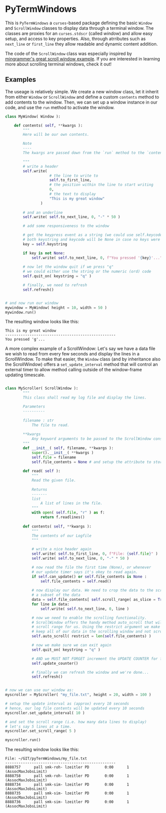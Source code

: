 # PyTermWindows

This is `PyTermWindows` a `curses`-based package defining the basic `Window` and `ScrollWindow` classes to display data through a terminal window. The classes are proxies for an `curses.stdscr` (called _window_) and allow easy setup, and access to key properties. Also, through atrributes such as `next_line` or `first_line` they allow readable and dynamic content addition. 

The code of the `ScrollWindow` class was especially inspired by [mingrammer's great scroll window example](https://github.com/mingrammer/python-curses-scroll-example). If you are interested in learning more about scrolling terminal windows, check it out!

Examples
--------

The useage is relatively simple. We create a new window class, let it inherit from either `Window` or `ScrollWindow` and define a custom `contents` method to add contents to the window. Then, we can set up a window instance in our code, and use the `run` method to activate the window. 

```python
class MyWindow( Window ):

    def contents( self, **kwargs ):
        """
        Here will be our own contents.

        Note
        ----
        The kwargs are passed down from the `run` method to the `contents` method...

        """
        # write a header
        self.write( 
                    # the line to write to
                    self.to_first_line, 
                    # the position within the line to start writing
                    0,
                    # the text to display
                    "This is my great window"
                )
        
        # and an underline
        self.write( self.to_next_line, 0, "-" * 50 )

        # add some responsiveness to the window

        # get the keypress event as a string (we could use self.keycode to get the ord code instead)
        # both keystring and keycode will be None in case no keys were pressed.
        key = self.keystring

        if key is not None:
            self.write( self.to_next_line, 0, f"You pressed '{key}'..." )
            
        # now let the window quit if we press "q"
        # we could either use the string or the numeric (ord) code
        self.quit_on( keystring = "q" )

        # finally, we need to refresh
        self.refresh()


# and now run our window
mywindow = MyWindow( height = 10, width = 50 )
mywindow.run()
```

The resulting window looks like this:

```
This is my great window
--------------------------------------------------
You pressed 'g'...

```

A more complex example of a ScrollWindow: Let's say we have a data file we wish to read from every few seconds and display the lines in a ScrollWindow. To make that easier, the `Window` class (and by inheritance also the ScrollWindow) offers a `set_update_interval` method that will control an external timer to allow method calling outside of the window-frame updating timescale.

```python

class MyScroller( ScrollWindow ):
        """
        This class shall read my log file and display the lines.

        Parameters
        ----------
        
        filename : str
            The file to read.
        
        **kwargs
            Any keyword arguments to be passed to the ScrollWindow constructor.
        """
        def __init__( self, filename, **kwargs ):
            super().__init__( **kwargs )
            self.file = filename
            self.file_contents = None # and setup the attribute to store the contents of the log file.
        
        def read( self ):
            """
            Read the given file.
            
            Returns
            -------
            list
                A list of lines in the file.
            """
            with open( self.file, "r" ) as f:
                return f.readlines() 
        
        def contents( self, **kwargs ):
            """
            The contents of our Logfile
            """

            # write a nice header again
            self.write( self.to_first_line, 0, f"File: {self.file}" )
            self.write( self.to_next_line, 0, "-" * 50 )

            # now read the file the first time (None), or whenever 
            # our update timer says it's okey to read again.
            if self.can_update() or self.file_contents is None : 
                self.file_contents = self.read()
                
            # now display our data. We need to crop the data to the scroll range in order to only display
            # a subset of the data 
            data = self.file_contents[ self.scroll_range( as_slice = True ) ]
            for line in data:
                self.write( self.to_next_line, 0, line )

            # now we need to enable the scrolling functionality.
            # ScrollWindow offers the handy method auto_scroll that will adjust the 
            # scroll range for us. Using the restrict argument we make sure that we 
            # keep all of our data in the scrolling window and not scroll out of window...
            self.auto_scroll( restrict = len(self.file_contents) ) 

            # now we make sure we can exit again
            self.quit_on( keystring = "q" )

            # AND we MUST NOT FORGET increment the UPDATE COUNTER for file reading!
            self.update_counter()

            # finally we can refresh the window and we're done...
            self.refresh()


# now we can use our window as:
myscroller = MyScroller( "my_file.txt", height = 20, width = 100 )

# setup the update interval as (approx) every 10 seconds
# hence, our log file contents will be updated every 10 seconds
myscroller.set_update_interval( 10 )

# and set the scroll range (i.e. how many data lines to display)
# let's say 5 lines at a time.
myscroller.set_scroll_range( 5 )

myscroller.run()
```

The resulting window looks like this:

```
File: ~/GIT/pyTermWindows/my_file.txt
--------------------------------------------------
8888757      pall smk-roh- lzeitler PD       0:00      1 (AssocMaxJobsLimit)
8888758      pall smk-roh- lzeitler PD       0:00      1 (AssocMaxJobsLimit)
8888734      pall smk-sim- lzeitler PD       0:00      1 (AssocMaxJobsLimit)
8888735      pall smk-sim- lzeitler PD       0:00      1 (AssocMaxJobsLimit)
8888736      pall smk-sim- lzeitler PD       0:00      1 (AssocMaxJobsLimit)
```